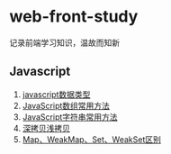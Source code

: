 <!--
 * @Author: llsldwy lilin5@126.com
 * @Date: 2023-07-03 11:05:22
 * @LastEditors: llsldwy lilin5@126.com
 * @LastEditTime: 2023-07-03 16:22:09
 * @FilePath: /web-front-study/README.md
-->
# web-front-study
记录前端学习知识，温故而知新

## Javascript
1. [javascript数据类型](./javascript/01.javascript%E6%95%B0%E6%8D%AE%E7%B1%BB%E5%9E%8B.md)
2. [JavaScript数组常用方法](./javascript/02.JavaScript%E6%95%B0%E7%BB%84%E5%B8%B8%E7%94%A8%E6%96%B9%E6%B3%95.md)
3. [JavaScript字符串常用方法](./javascript/03.JavaScript%E5%AD%97%E7%AC%A6%E4%B8%B2%E5%B8%B8%E7%94%A8%E6%96%B9%E6%B3%95.md)
4. [深拷贝浅拷贝](./javascript/04.%E6%B7%B1%E6%8B%B7%E8%B4%9D%E6%B5%85%E6%8B%B7%E8%B4%9D.md)
5. [Map、WeakMap、Set、WeakSet区别](./javascript/05.Map%E3%80%81WeakMap%E3%80%81Set%E3%80%81WeakSet.md)